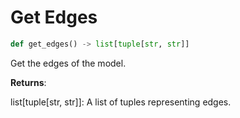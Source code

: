 # Get Edges

```python
def get_edges() -> list[tuple[str, str]]
```

Get the edges of the model.

**Returns**:

  list[tuple[str, str]]: A list of tuples representing edges.

<a id="model.Model.set_node_types"></a>

